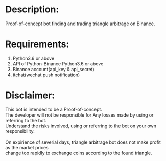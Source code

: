 # Description:
Proof-of-concept bot finding and trading triangle arbitrage on Binance.
# Requirements:
1. Python3.6 or above<br> 
2. API of Python-Binance Python3.6 or above<br>
3. Binance account(api_key & api_secret)<br>
4. itchat(wechat push notification)
# Disclaimer:
This bot is intended to be a Proof-of-concept.<br> 
The developer will not be responsible for Any losses made by using or referring to the bot.<br>
Understand the risks involved, using or referring to the bot on your own responsibility.<br><br>
On expirience of severial days, triangle arbitrage bot does not make profit as the market prices<br>
change too rapidly to exchange coins according to the found triangle.
